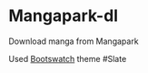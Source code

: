 # Mangapark-dl
Download manga from Mangapark

Used [Bootswatch](https://bootswatch.com/) theme #Slate